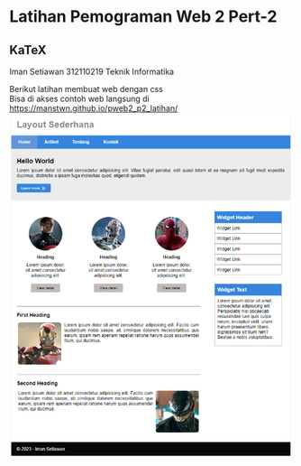 # Latihan Pemograman Web 2 Pert-2



## KaTeX

Iman Setiawan
312110219
Teknik Informatika

Berikut latihan membuat web dengan css\
Bisa di akses contoh web langsung di https://manstwn.github.io/pweb2_p2_latihan/
![](preview.png)

